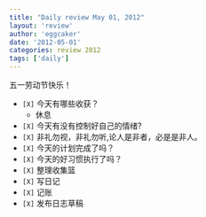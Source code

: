 ```yaml
---
title: "Daily review May 01, 2012" 
layout: 'review'
author: 'eggcaker'
date: '2012-05-01'
categories: review 2012
tags: ['daily']
---
```



五一劳动节快乐！

  * `[X]` 今天有哪些收获？ 
    * 休息 
  * `[X]` 今天有没有控制好自己的情绪? 
  * `[X]` 非礼勿视，非礼勿听,论人是非者，必是是非人。 
  * `[X]` 今天的计划完成了吗？ 
  * `[X]` 今天的好习惯执行了吗？ 
  * `[X]` 整理收集篮 
  * `[X]` 写日记 
  * `[X]` 记账 
  * `[X]` 发布日志草稿 

